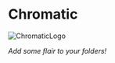 # Chromatic

![ChromaticLogo](https://user-images.githubusercontent.com/13785032/212542397-9c450a64-4015-47f6-ac40-1dc8244a2bd0.png)

*Add some flair to your folders!*
